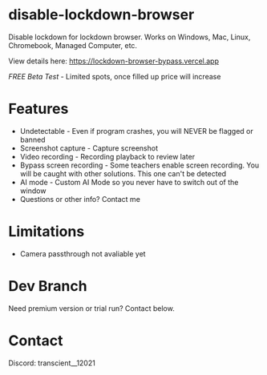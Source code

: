 # disable-lockdown-browser
Disable lockdown for lockdown browser. Works on Windows, Mac, Linux, Chromebook, Managed Computer, etc. 

View details here: https://lockdown-browser-bypass.vercel.app

*FREE Beta Test* - Limited spots, once filled up price will increase

# Features
- Undetectable - Even if program crashes, you will NEVER be flagged or banned
- Screenshot capture - Capture screenshot
- Video recording - Recording playback to review later
- Bypass screen recording - Some teachers enable screen recording. You will be caught with other solutions. This one can't be detected
- AI mode - Custom AI Mode so you never have to switch out of the window 
- Questions or other info? Contact me

# Limitations
- Camera passthrough not avaliable yet

# Dev Branch
Need premium version or trial run? Contact below.

# Contact
Discord: transcient__12021


